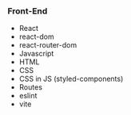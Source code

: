 ### Front-End

- React
- react-dom
- react-router-dom
- Javascript
- HTML
- CSS
- CSS in JS (styled-components)
- Routes
- eslint
- vite
